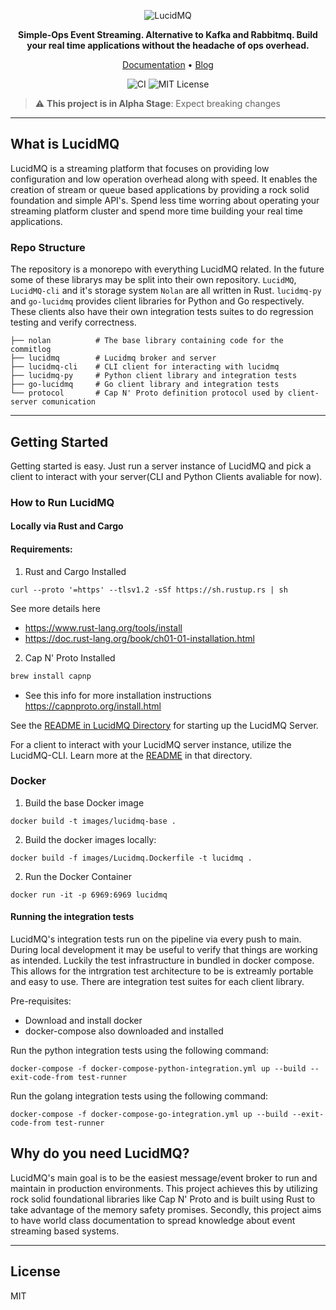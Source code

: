 <div align="center">
<p align="center">
    
![LucidMQ](https://user-images.githubusercontent.com/25624274/218341069-514ac1ec-0a06-4260-a229-c047dd531ac2.png)

**Simple-Ops Event Streaming. Alternative to Kafka and Rabbitmq. Build your real time applications without the headache of ops overhead.**

<a href="https://lucidmq.com/docs/">Documentation</a> •
<a href="https://lucidmq.com">Blog</a> 
    
![CI](https://github.com/lucidmq/lucidmq/actions/workflows/lucidmq.yml/badge.svg)
![MIT License](https://img.shields.io/badge/License-MIT-success)

</p>
</div>

> :warning: **This project is in Alpha Stage**: Expect breaking changes

---

## What is LucidMQ

LucidMQ is a streaming platform that focuses on providing low configuration and low operation overhead along with speed. It enables the creation of stream or queue based applications by providing a rock solid foundation and simple API's. Spend less time worring about operating your streaming platform cluster and spend more time building your real time applications.

### Repo Structure

The repository is a monorepo with everything LucidMQ related. In the future some of these librarys may be split into their own repository. `LucidMQ`, `LucidMQ-cli` and it's storage system `Nolan` are all written in Rust. `lucidmq-py` and `go-lucidmq` provides client libraries for Python and Go respectively. These clients also have their own integration tests suites to do regression testing and verify correctness.

    ├── nolan          # The base library containing code for the commitlog
    ├── lucidmq        # Lucidmq broker and server
    ├── lucidmq-cli    # CLI client for interacting with lucidmq
    ├── lucidmq-py     # Python client library and integration tests
    ├── go-lucidmq     # Go client library and integration tests
    └── protocol       # Cap N' Proto definition protocol used by client-server comunication

---

## Getting Started

Getting started is easy. Just run a server instance of LucidMQ and pick a client to interact with your server(CLI and Python Clients avaliable for now).

### How to Run LucidMQ

#### Locally via Rust and Cargo

#### Requirements:
1. Rust and Cargo Installed
```
curl --proto '=https' --tlsv1.2 -sSf https://sh.rustup.rs | sh
```

See more details here
- https://www.rust-lang.org/tools/install
- https://doc.rust-lang.org/book/ch01-01-installation.html

2. Cap N' Proto Installed
```bash
brew install capnp
```
- See this info for more installation instructions https://capnproto.org/install.html

See the [README in LucidMQ Directory](/lucidmq/README.md) for starting up the LucidMQ Server.

For a client to interact with your LucidMQ server instance, utilize the LucidMQ-CLI. Learn more at the [README](/lucidmq-cli/README.md) in that directory.


### Docker

1. Build the base Docker image
```
docker build -t images/lucidmq-base .
```

2. Build the docker images locally:

```
docker build -f images/Lucidmq.Dockerfile -t lucidmq .
```

2. Run the Docker Container
```
docker run -it -p 6969:6969 lucidmq
```

#### Running the integration tests

LucidMQ's integration tests run on the pipeline via every push to main. During local development it may be useful to verify that things are working as intended. Luckily the test infrastructure in bundled in docker compose. This allows for the intrgration test architecture to be is extreamly portable and easy to use. There are integration test suites for each client library.

Pre-requisites:
- Download and install docker
- docker-compose also downloaded and installed

Run the python integration tests using the following command:
```
docker-compose -f docker-compose-python-integration.yml up --build --exit-code-from test-runner
```

Run the golang integration tests using the following command:
```
docker-compose -f docker-compose-go-integration.yml up --build --exit-code-from test-runner
```

## Why do you need LucidMQ?

LucidMQ's main goal is to be the easiest message/event broker to run and maintain in production environments. This project achieves this by utilizing rock solid foundational libraries like Cap N' Proto and is built using Rust to take advantage of the memory safety promises. Secondly, this project aims to have world class documentation to spread knowledge about event streaming based systems.

---

## License

MIT
